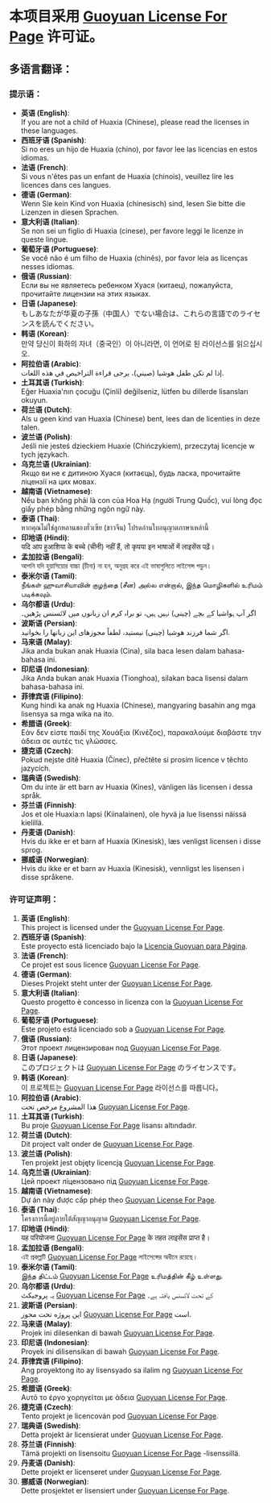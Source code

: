 # 本项目采用 [Guoyuan License For Page](LICENSE) 许可证。

## 多语言翻译：

### 提示语：
- **英语 (English)**:  
  If you are not a child of Huaxia (Chinese), please read the licenses in these languages.
- **西班牙语 (Spanish)**:  
  Si no eres un hijo de Huaxia (chino), por favor lee las licencias en estos idiomas.
- **法语 (French)**:  
  Si vous n'êtes pas un enfant de Huaxia (chinois), veuillez lire les licences dans ces langues.
- **德语 (German)**:  
  Wenn Sie kein Kind von Huaxia (chinesisch) sind, lesen Sie bitte die Lizenzen in diesen Sprachen.
- **意大利语 (Italian)**:  
  Se non sei un figlio di Huaxia (cinese), per favore leggi le licenze in queste lingue.
- **葡萄牙语 (Portuguese)**:  
  Se você não é um filho de Huaxia (chinês), por favor leia as licenças nesses idiomas.
- **俄语 (Russian)**:  
  Если вы не являетесь ребенком Хуася (китаец), пожалуйста, прочитайте лицензии на этих языках.
- **日语 (Japanese)**:  
  もしあなたが华夏の子孫（中国人）でない場合は、これらの言語でのライセンスを読んでください。
- **韩语 (Korean)**:  
  만약 당신이 화하의 자녀（중국인）이 아니라면, 이 언어로 된 라이선스를 읽으십시오.
- **阿拉伯语 (Arabic)**:  
  إذا لم تكن طفل هوشيا (صيني)، يرجى قراءة التراخيص في هذه اللغات.
- **土耳其语 (Turkish)**:  
  Eğer Huaxia'nın çocuğu (Çinli) değilseniz, lütfen bu dillerde lisansları okuyun.
- **荷兰语 (Dutch)**:  
  Als u geen kind van Huaxia (Chinese) bent, lees dan de licenties in deze talen.
- **波兰语 (Polish)**:  
  Jeśli nie jesteś dzieckiem Huaxie (Chińczykiem), przeczytaj licencje w tych językach.
- **乌克兰语 (Ukrainian)**:  
  Якщо ви не є дитиною Хуася (китаєць), будь ласка, прочитайте ліцензії на цих мовах.
- **越南语 (Vietnamese)**:  
  Nếu bạn không phải là con của Hoa Hạ (người Trung Quốc), vui lòng đọc giấy phép bằng những ngôn ngữ này.
- **泰语 (Thai)**:  
  หากคุณไม่ใช่ลูกหลานของฮั่วเซีย (ชาวจีน) โปรดอ่านใบอนุญาตภาษาเหล่านี้
- **印地语 (Hindi)**:  
  यदि आप हुआशिया के बच्चे (चीनी) नहीं हैं, तो कृपया इन भाषाओं में लाइसेंस पढ़ें।
- **孟加拉语 (Bengali)**:  
  আপনি যদি হুয়াসিয়াের বাচ্চা (চীনা) না হন, অনুগ্রহ করে এই ভাষাগুলিতে লাইসেন্স পড়ুন।
- **泰米尔语 (Tamil)**:  
  நீங்கள் ஹுவாசியாவின் குழந்தை (சீன) அல்ல என்றால், இந்த மொழிகளில் உரிமம் படிக்கவும்.
- **乌尔都语 (Urdu)**:  
  اگر آپ ہواشیا کے بچے (چینی) نہیں ہیں، تو براہ کرم ان زبانوں میں لائسنس پڑھیں۔
- **波斯语 (Persian)**:  
  اگر شما فرزند هوشیا (چینی) نیستید، لطفاً مجوزهای این زبانها را بخوانید.
- **马来语 (Malay)**:  
  Jika anda bukan anak Huaxia (Cina), sila baca lesen dalam bahasa-bahasa ini.
- **印尼语 (Indonesian)**:  
  Jika Anda bukan anak Huaxia (Tionghoa), silakan baca lisensi dalam bahasa-bahasa ini.
- **菲律宾语 (Filipino)**:  
  Kung hindi ka anak ng Huaxia (Chinese), mangyaring basahin ang mga lisensya sa mga wika na ito.
- **希腊语 (Greek)**:  
  Εάν δεν είστε παιδί της Χουάξια (Κινέζος), παρακαλούμε διαβάστε την άδεια σε αυτές τις γλώσσες.
- **捷克语 (Czech)**:  
  Pokud nejste dítě Huaxia (Čínec), přečtěte si prosím licence v těchto jazycích.
- **瑞典语 (Swedish)**:  
  Om du inte är ett barn av Huaxia (Kines), vänligen läs licensen i dessa språk.
- **芬兰语 (Finnish)**:  
  Jos et ole Huaxia:n lapsi (Kiinalainen), ole hyvä ja lue lisenssi näissä kielillä.
- **丹麦语 (Danish)**:  
  Hvis du ikke er et barn af Huaxia (Kinesisk), læs venligst licensen i disse sprog.
- **挪威语 (Norwegian)**:  
  Hvis du ikke er et barn av Huaxia (Kinesisk), vennligst les lisensen i disse språkene.

### 许可证声明：
1. **英语 (English)**:  
   This project is licensed under the [Guoyuan License For Page](LICENSE).
2. **西班牙语 (Spanish)**:  
   Este proyecto está licenciado bajo la [Licencia Guoyuan para Página](LICENSE).
3. **法语 (French)**:  
   Ce projet est sous licence [Guoyuan License For Page](LICENSE).
4. **德语 (German)**:  
   Dieses Projekt steht unter der [Guoyuan License For Page](LICENSE).
5. **意大利语 (Italian)**:  
   Questo progetto è concesso in licenza con la [Guoyuan License For Page](LICENSE).
6. **葡萄牙语 (Portuguese)**:  
   Este projeto está licenciado sob a [Guoyuan License For Page](LICENSE).
7. **俄语 (Russian)**:  
   Этот проект лицензирован под [Guoyuan License For Page](LICENSE).
8. **日语 (Japanese)**:  
   このプロジェクトは [Guoyuan License For Page](LICENSE) のライセンスです。
9. **韩语 (Korean)**:  
   이 프로젝트는 [Guoyuan License For Page](LICENSE) 라이선스를 따릅니다。
10. **阿拉伯语 (Arabic)**:  
    هذا المشروع مرخص تحت [Guoyuan License For Page](LICENSE).
11. **土耳其语 (Turkish)**:  
    Bu proje [Guoyuan License For Page](LICENSE) lisansı altındadır.
12. **荷兰语 (Dutch)**:  
    Dit project valt onder de [Guoyuan License For Page](LICENSE).
13. **波兰语 (Polish)**:  
    Ten projekt jest objęty licencją [Guoyuan License For Page](LICENSE).
14. **乌克兰语 (Ukrainian)**:  
    Цей проект ліцензовано під [Guoyuan License For Page](LICENSE).
15. **越南语 (Vietnamese)**:  
    Dự án này được cấp phép theo [Guoyuan License For Page](LICENSE).
16. **泰语 (Thai)**:  
    โครงการนี้อยู่ภายใต้สัญญาอนุญาต [Guoyuan License For Page](LICENSE).
17. **印地语 (Hindi)**:  
    यह परियोजना [Guoyuan License For Page](LICENSE) के तहत लाइसेंस प्राप्त है।
18. **孟加拉语 (Bengali)**:  
    এই প্রকল্পটি [Guoyuan License For Page](LICENSE) লাইসেন্সের অধীনে রয়েছে।
19. **泰米尔语 (Tamil)**:  
    இந்த திட்டம் [Guoyuan License For Page](LICENSE) உரிமத்தின் கீழ் உள்ளது.
20. **乌尔都语 (Urdu)**:  
    یہ پروجیکٹ [Guoyuan License For Page](LICENSE) کے تحت لائسنس یافتہ ہے۔
21. **波斯语 (Persian)**:  
    این پروژه تحت مجوز [Guoyuan License For Page](LICENSE) است.
22. **马来语 (Malay)**:  
    Projek ini dilesenkan di bawah [Guoyuan License For Page](LICENSE).
23. **印尼语 (Indonesian)**:  
    Proyek ini dilisensikan di bawah [Guoyuan License For Page](LICENSE).
24. **菲律宾语 (Filipino)**:  
    Ang proyektong ito ay lisensyado sa ilalim ng [Guoyuan License For Page](LICENSE).
25. **希腊语 (Greek)**:  
    Αυτό το έργο χορηγείται με άδεια [Guoyuan License For Page](LICENSE).
26. **捷克语 (Czech)**:  
    Tento projekt je licencován pod [Guoyuan License For Page](LICENSE).
27. **瑞典语 (Swedish)**:  
    Detta projekt är licensierat under [Guoyuan License For Page](LICENSE).
28. **芬兰语 (Finnish)**:  
    Tämä projekti on lisensoitu [Guoyuan License For Page](LICENSE) -lisenssillä.
29. **丹麦语 (Danish)**:  
    Dette projekt er licenseret under [Guoyuan License For Page](LICENSE).
30. **挪威语 (Norwegian)**:  
    Dette prosjektet er lisensiert under [Guoyuan License For Page](LICENSE).
